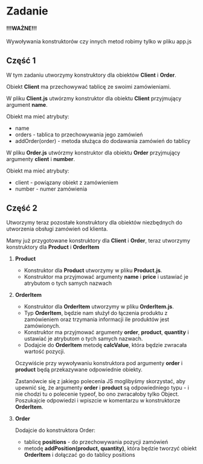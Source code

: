 # Zadanie

#### !!!WAŻNE!!!
Wywoływania konstruktorów czy innych metod robimy tylko w pliku app.js

Część 1
---
W tym zadaniu utworzymy konstruktory dla obiektów **Client** i **Order**.

Obiekt **Client** ma przechowywać tablicę ze swoimi zamówieniami.

W pliku **Client.js** utwórzmy konstruktor dla obiektu **Client** przyjmujący argument **name**.

Obiekt ma mieć atrybuty:
- name
- orders - tablica to przechowywania jego zamówień
- addOrder(order) - metoda służąca do dodawania zamówień do tablicy

W pliku **Order.js** utwórzmy konstruktor dla obiektu **Order** przyjmujący argumenty **client** i **number**.

Obiekt ma mieć atrybuty:
- client - powiązany obiekt z zamówieniem
- number - numer zamówienia


Część 2
---
Utworzymy teraz pozostałe konstruktory dla obiektów niezbędnych do utworzenia obsługi zamówień od klienta.

Mamy już przygotowane konstruktory dla **Client** i **Order**, teraz utworzymy konstruktory dla **Product** i **OrderItem**

1) **Product**
    
    - Konstruktor dla **Product** utworzymy w pliku **Product.js**.
    - Konstruktor ma przyjmować argumenty **name** i **price** i ustawiać je atrybutom o tych samych nazwach

2) **OrderItem**
    - Konstruktor dla **OrderItem** utworzymy w pliku **OrderItem.js**.
    - Typ **OrderItem**, będzie nam służył do łączenia produktu z zamówieniem oraz trzymania informacji ile produktów jest zamówionych.
    - Konstruktor ma przyjmować argumenty **order**, **product**, **quantity** i ustawiać je atrybutom o tych samych nazwach.
    - Dodajcie do **OrderItem** metodę **calcValue**, która będzie zwracała wartość pozycji.

    Oczywiście przy wywoływaniu konstruktora pod argumenty **order** i **product** będą przekazywane odpowiednie obiekty.
    
    Zastanówcie się z jakiego polecenia JS moglibyśmy skorzystać, aby upewnić się, że argumenty **order** i **product** są odpowiedniego typu - i nie chodzi tu o polecenie typeof, bo ono zwracałoby tylko Object.
    Poszukajcie odpowiedzi i wpiszcie w komentarzu w konstruktorze **OrderItem**.

3) **Order**

    Dodajcie do konstruktora Order:
    - tablicę **positions** - do przechowywania pozycji zamówień
    - metodę **addPosition(product, quantity)**, która będzie tworzyć obiekt **OrderItem** i dołączać go do tablicy positions

